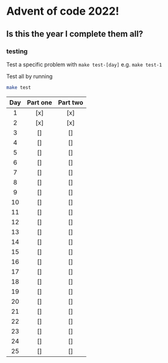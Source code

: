 # Advent of code 2022!

## Is this the year I complete them all?

### testing

Test a specific problem with `make test-[day]` e.g. `make test-1`

Test all by running

```bash
make test
```


|  Day  | Part one | Part two |
| :---: |  :----:  |  :----:  |
| 1     |   [x]    |   [x]    |
| 2     |   [x]    |   [x]    |
| 3     |   []     |   []     |
| 4     |   []     |   []     |
| 5     |   []     |   []     |
| 6     |   []     |   []     |
| 7     |   []     |   []     |
| 8     |   []     |   []     |
| 9     |   []     |   []     |
| 10    |   []     |   []     |
| 11    |   []     |   []     |
| 12    |   []     |   []     |
| 13    |   []     |   []     |
| 14    |   []     |   []     |
| 15    |   []     |   []     |
| 16    |   []     |   []     |
| 17    |   []     |   []     |
| 18    |   []     |   []     |
| 19    |   []     |   []     |
| 20    |   []     |   []     |
| 21    |   []     |   []     |
| 22    |   []     |   []     |
| 23    |   []     |   []     |
| 24    |   []     |   []     |
| 25    |   []     |   []     |